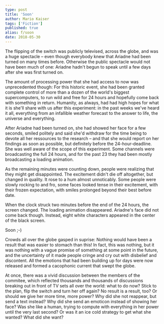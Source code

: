 ```yaml
---
type: post
title: 'Soon'
author: Mario Kaiser
tags: ['Fiction']
published: true
alias: f/soon
date: 2018-05-30
---
```


The flipping of the switch was publicly televised, across the globe, and was a huge spectacle – even though everybody knew that Ariadne had been turned on many times before. Otherwise the public spectacle would not have been much of one: Ariadne hadn't begun to speak until a few days after she was first turned on.

The amount of processing power that she had access to now was unprecedented though: For this historic event, she had been granted complete control of more than a dozen of the world's biggest supercomputers, to run wild and free for 24 hours and hopefully come back with something in return. Humanity, as always, had had high hopes for what it is she'll share with us after this experiment: in the past weeks we've heard it all, everything from an infallible weather forecast to the answer to life, the universe and everything.

After Ariadne had been turned on, she had showed her face for a few seconds, smiled politely and said she'd withdraw for the time being to devote all her ressources to the research – and that she would report on her findings as soon as possible, but definitely before the 24-hour-deadline. She was well aware of the scope of this experiment. Some channels were broadcasting the full 24 hours, and for the past 23 they had been mostly broadcasting a loading animation.

As the remaining minutes were counting down, people were realizing that they might get disappointed. The excitement didn't die off altogether, but changed in quality. It rose to a hum almost unnoticably. Some people were slowly rocking to and fro, some faces looked tense in their excitement, with their frozen expectation, with smiles prolonged beyond their best before date.

When the clock struck two minutes before the end of the 24 hours, the screen changed. The loading animation disappeared. Ariadne's face did not come back though. Instead, eight white characters appeared in the center of the black screen.

<div class="text-center">Soon ;-)</div>

Crowds all over the globe gasped in suprise: Nothing would have been a result that was easier to stomach than this! In fact, this was nothing, but it was nothing with a vague promise of something at some point in the future, and the uncertainty of it made people cringe and cry out with disbelief and discontent. All the emotions that had been building up for days were now released and formed a cacophonic current that swept the globe.

At once, there was a vivid discussion between the members of the commitee, which reflected thousands and thousands of discussions breaking out in front of TV sets all over the world: what to do now? Stick to the plan, flip the switch and turn her off again? No result is a result, too? Or should we give her more time, more power? Why did she not reappear, but send a text instead? Why did she send an emoticon instead of showing her face? Was she like a human, trying to compute with everything in her power until the very last second? Or was it an ice cold strategy to get what she wanted? What did she want?
